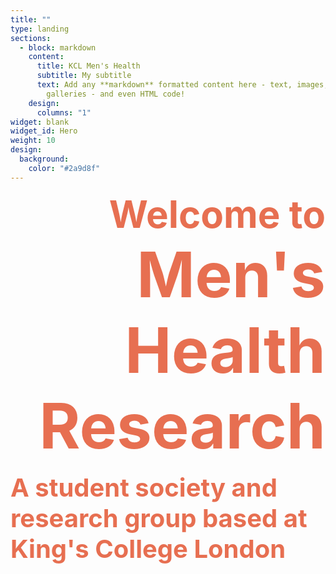 ```yaml
---
title: ""
type: landing
sections:
  - block: markdown
    content:
      title: KCL Men's Health
      subtitle: My subtitle
      text: Add any **markdown** formatted content here - text, images, videos,
        galleries - and even HTML code!
    design:
      columns: "1"
widget: blank
widget_id: Hero
weight: 10
design:
  background:
    color: "#2a9d8f"
---
```

<p style="text-align:right;">
<span style="color:#e76f51;font-weight:700;font-size:60px">
    Welcome to
</span>
<br>
<span style="color:#e76f51;font-weight:700;font-size:100px">
    Men's Health Research
</span>
</p>
<p style="text-align:left;">
<span style="color:#e76f51;font-weight:700;font-size:40px">
    A student society and research group based at King's College London
</span>